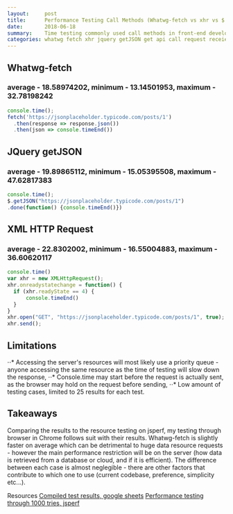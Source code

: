 ```yaml
---
layout:     post
title:      Performance Testing Call Methods (Whatwg-fetch vs xhr vs $.getJSON)
date:       2018-06-18
summary:    Time testing commonly used call methods in front-end development
categories: whatwg fetch xhr jquery getJSON get api call request receieve send
---
```


## Whatwg-fetch
### average - 18.58974202, minimum - 13.14501953, maximum - 32.78198242
```javascript
console.time();
fetch('https://jsonplaceholder.typicode.com/posts/1')
  .then(response => response.json())
  .then(json => console.timeEnd())
```

## JQuery getJSON
### average - 19.89865112, minimum - 15.05395508, maximum - 47.62817383
```javascript
console.time();
$.getJSON("https://jsonplaceholder.typicode.com/posts/1")
.done(function() {console.timeEnd()})

```

## XML HTTP Request
### average - 22.8302002, minimum - 16.55004883, maximum - 36.60620117
```javascript
console.time()
var xhr = new XMLHttpRequest();
xhr.onreadystatechange = function() {
  if (xhr.readyState == 4) {
	  console.timeEnd()
  }
}
xhr.open("GET", "https://jsonplaceholder.typicode.com/posts/1", true);
xhr.send();
```

## Limitations
⋅⋅* Accessing the server's resources will most likely use a priority queue - anyone accessing the same resource as the time of testing will slow down the response,
⋅⋅* Console.time may start before the request is actually sent, as the browser may hold on the request before sending,
⋅⋅* Low amount of testing cases, limited to 25 results for each test.

## Takeaways
Comparing the results to the resource testing on jsperf, my testing through browser in Chrome follows suit with their results. Whatwg-fetch is slightly faster on average which can be detrimental to huge data resource requests - however the main performance restriction will be on the server (how data is retrieved from a database or cloud, and if it is efficient). The difference between each case is almost neglegible - there are other factors that contribute to which one to use (current codebase, preference, simplicity etc...). 

Resources
[Compiled test results, google sheets](https://docs.google.com/spreadsheets/d/1Y0j1OzyFhx8prrAdIH86dcwfnuaUEfl9CDVJ0127UHs/edit?usp=sharing)
[Performance testing through 1000 tries, jsperf](https://jsperf.com/xhr-vs-jquery-ajax-vs-get-vs-fetch)
